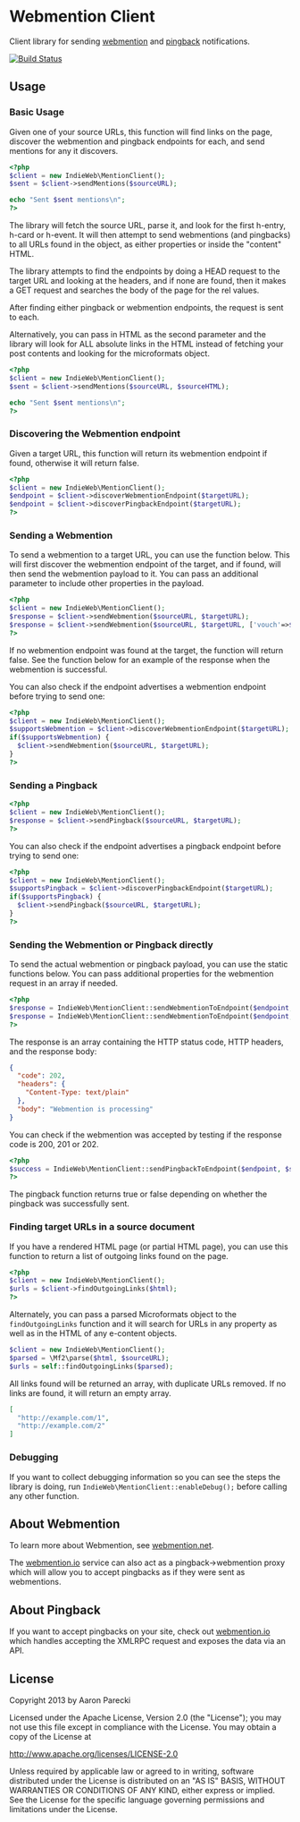 Webmention Client
=================

Client library for sending [webmention](http://indiewebcamp.com/webmention) and [pingback](http://indiewebcamp.com/pingback) notifications.

[![Build Status](https://travis-ci.org/indieweb/mention-client-php.png?branch=master)](http://travis-ci.org/indieweb/mention-client-php)

Usage
-----

### Basic Usage

Given one of your source URLs, this function will find links on the page,
discover the webmention and pingback endpoints for each, and send mentions for any
it discovers.

```php
<?php
$client = new IndieWeb\MentionClient();
$sent = $client->sendMentions($sourceURL);

echo "Sent $sent mentions\n";
?>
```

The library will fetch the source URL, parse it, and look for the first h-entry,
h-card or h-event. It will then attempt to send webmentions (and pingbacks) to
all URLs found in the object, as either properties or inside the "content" HTML.

The library attempts to find the endpoints by doing a HEAD request to the target URL
and looking at the headers, and if none are found, then it makes a GET request
and searches the body of the page for the rel values.

After finding either pingback or webmention endpoints, the request is sent to each.

Alternatively, you can pass in HTML as the second parameter and the library will
look for ALL absolute links in the HTML instead of fetching your post contents and
looking for the microformats object.

```php
<?php
$client = new IndieWeb\MentionClient();
$sent = $client->sendMentions($sourceURL, $sourceHTML);

echo "Sent $sent mentions\n";
?>
```

### Discovering the Webmention endpoint

Given a target URL, this function will return its webmention endpoint
if found, otherwise it will return false.

```php
<?php
$client = new IndieWeb\MentionClient();
$endpoint = $client->discoverWebmentionEndpoint($targetURL);
$endpoint = $client->discoverPingbackEndpoint($targetURL);
?>
```

### Sending a Webmention

To send a webmention to a target URL, you can use the function below. This will
first discover the webmention endpoint of the target, and if found, will then
send the webmention payload to it. You can pass an additional parameter to include
other properties in the payload.

```php
<?php
$client = new IndieWeb\MentionClient();
$response = $client->sendWebmention($sourceURL, $targetURL);
$response = $client->sendWebmention($sourceURL, $targetURL, ['vouch'=>$vouch]);
?>
```

If no webmention endpoint was found at the target, the function will return false.
See the function below for an example of the response when the webmention is successful.

You can also check if the endpoint advertises a webmention endpoint before trying
to send one:

```php
<?php
$client = new IndieWeb\MentionClient();
$supportsWebmention = $client->discoverWebmentionEndpoint($targetURL);
if($supportsWebmention) {
  $client->sendWebmention($sourceURL, $targetURL);
}
?>
```

### Sending a Pingback

```php
<?php
$client = new IndieWeb\MentionClient();
$response = $client->sendPingback($sourceURL, $targetURL);
?>
```

You can also check if the endpoint advertises a pingback endpoint before trying
to send one:

```php
<?php
$client = new IndieWeb\MentionClient();
$supportsPingback = $client->discoverPingbackEndpoint($targetURL);
if($supportsPingback) {
  $client->sendPingback($sourceURL, $targetURL);
}
?>
```

### Sending the Webmention or Pingback directly

To send the actual webmention or pingback payload, you can use the static functions below.
You can pass additional properties for the webmention request in an array if needed.

```php
<?php
$response = IndieWeb\MentionClient::sendWebmentionToEndpoint($endpoint, $source, $target);
$response = IndieWeb\MentionClient::sendWebmentionToEndpoint($endpoint, $source, $target, ['vouch'=>$vouch]);
?>
```

The response is an array containing the HTTP status code, HTTP headers, and the response body:

```json
{
  "code": 202,
  "headers": {
    "Content-Type: text/plain"
  },
  "body": "Webmention is processing"
}
```

You can check if the webmention was accepted by testing if the response code is 200, 201 or 202.

```php
<?php
$success = IndieWeb\MentionClient::sendPingbackToEndpoint($endpoint, $source, $target);
?>
```

The pingback function returns true or false depending on whether the pingback was successfully sent.



### Finding target URLs in a source document

If you have a rendered HTML page (or partial HTML page), you can use this function to
return a list of outgoing links found on the page.

```php
<?php
$client = new IndieWeb\MentionClient();
$urls = $client->findOutgoingLinks($html);
?>
```

Alternately, you can pass a parsed Microformats object to the `findOutgoingLinks`
function and it will search for URLs in any property as well as in the HTML of
any e-content objects.

```php
$client = new IndieWeb\MentionClient();
$parsed = \Mf2\parse($html, $sourceURL);
$urls = self::findOutgoingLinks($parsed);
```

All links found will be returned an array, with duplicate URLs removed. If no links
are found, it will return an empty array.

```json
[
  "http://example.com/1",
  "http://example.com/2"
]
```


### Debugging

If you want to collect debugging information so you can see the steps the library
is doing, run `IndieWeb\MentionClient::enableDebug();` before calling any other function.




About Webmention
----------------

To learn more about Webmention, see [webmention.net](http://webmention.net).

The [webmention.io](http://webmention.io/) service can also act as a pingback->webmention
proxy which will allow you to accept pingbacks as if they were sent as webmentions.


About Pingback
--------------

If you want to accept pingbacks on your site, check out [webmention.io](http://webmention.io/#use-it)
which handles accepting the XMLRPC request and exposes the data via an API.


License
-------

Copyright 2013 by Aaron Parecki

Licensed under the Apache License, Version 2.0 (the "License");
you may not use this file except in compliance with the License.
You may obtain a copy of the License at

   http://www.apache.org/licenses/LICENSE-2.0

Unless required by applicable law or agreed to in writing, software
distributed under the License is distributed on an "AS IS" BASIS,
WITHOUT WARRANTIES OR CONDITIONS OF ANY KIND, either express or implied.
See the License for the specific language governing permissions and
limitations under the License.
